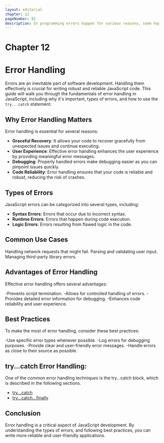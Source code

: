 ```yaml
---
layout: editorial
chapter: 12
pageNumber: 82
description: In programming errors happen for various reasons, some happen from code errors,  some due to wrong input, and other unforeseeable things. The try catch helps prevent the entire script from halting or crashing when an error occurs, allowing us to gracefully handle exceptional cases and provide a fallback behavior.
---
```


# Chapter 12
# Error Handling

Errors are an inevitable part of software development. Handling them effectively is crucial for writing robust and reliable JavaScript code. This guide will walk you through the fundamentals of error handling in JavaScript, including why it's important, types of errors, and how to use the `try...catch` statement.



## Why Error Handling Matters

Error handling is essential for several reasons:
- **Graceful Recovery**: It allows your code to recover gracefully from unexpected issues and continue executing.
- **User Experience**: Effective error handling enhances the user experience by providing meaningful error messages.
- **Debugging**: Properly handled errors make debugging easier as you can pinpoint issues quickly.
- **Code Reliability**: Error handling ensures that your code is reliable and robust, reducing the risk of crashes.

## Types of Errors

JavaScript errors can be categorized into several types, including:
- **Syntax Errors**: Errors that occur due to incorrect syntax.
- **Runtime Errors**: Errors that happen during code execution.
- **Logic Errors**: Errors resulting from flawed logic in the code.

## Common Use Cases

Handling network requests that might fail.
Parsing and validating user input.
Managing third-party library errors.

## Advantages of Error Handling

Effective error handling offers several advantages:

-Prevents script termination.
-Allows for controlled handling of errors.
-Provides detailed error information for debugging.
-Enhances code reliability and user experience.


## Best Practices

To make the most of error handling, consider these best practices:

-Use specific error types whenever possible.
-Log errors for debugging purposes.
-Provide clear and user-friendly error messages.
-Handle errors as close to their source as possible.

## try...catch Error Handling:
One of the common error handling techniques is the try...catch block, which is described in the following sections.

* [try...catch](./try...-catch.md)
* [try...catch...finally](./try...catch...finally.md)

## Conclusion
Error handling is a critical aspect of JavaScript development.
By understanding the types of errors, and following best practices, 
you can write more reliable and user-friendly applications.


